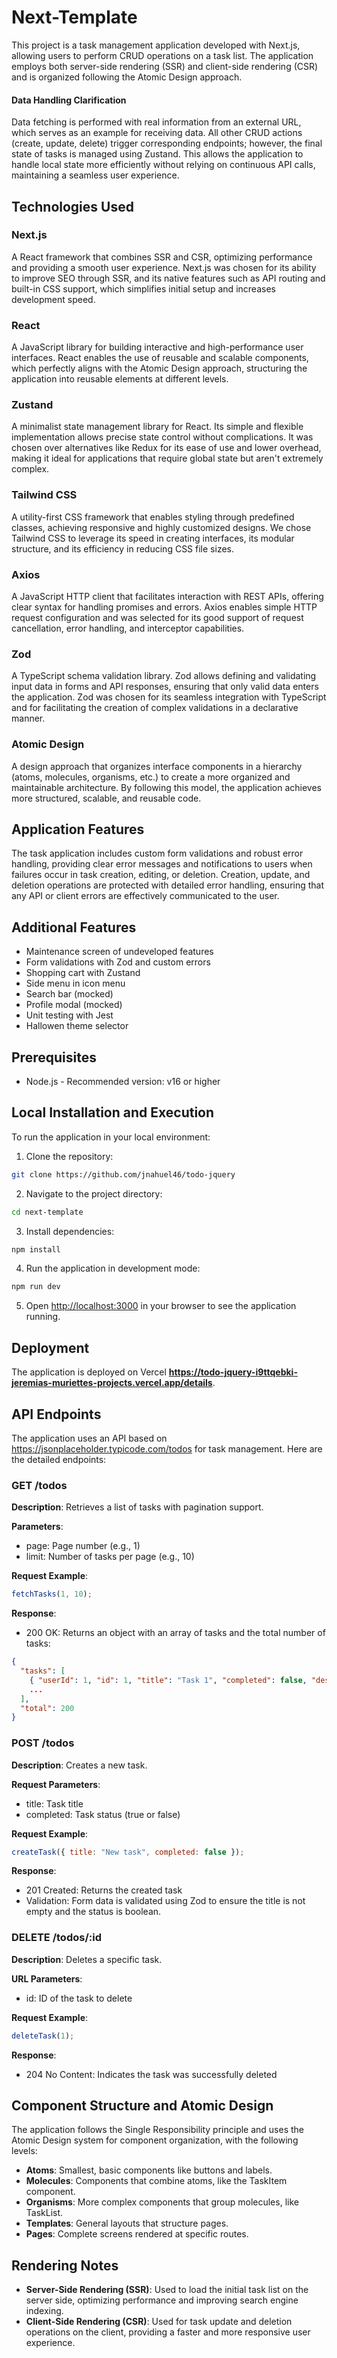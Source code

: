 # Next-Template

This project is a task management application developed with Next.js, allowing users to perform CRUD operations on a task list. The application employs both server-side rendering (SSR) and client-side rendering (CSR) and is organized following the Atomic Design approach.

#### Data Handling Clarification
Data fetching is performed with real information from an external URL, which serves as an example for receiving data. All other CRUD actions (create, update, delete) trigger corresponding endpoints; however, the final state of tasks is managed using Zustand. This allows the application to handle local state more efficiently without relying on continuous API calls, maintaining a seamless user experience.

## Technologies Used

### Next.js
A React framework that combines SSR and CSR, optimizing performance and providing a smooth user experience. Next.js was chosen for its ability to improve SEO through SSR, and its native features such as API routing and built-in CSS support, which simplifies initial setup and increases development speed.

### React
A JavaScript library for building interactive and high-performance user interfaces. React enables the use of reusable and scalable components, which perfectly aligns with the Atomic Design approach, structuring the application into reusable elements at different levels.

### Zustand
A minimalist state management library for React. Its simple and flexible implementation allows precise state control without complications. It was chosen over alternatives like Redux for its ease of use and lower overhead, making it ideal for applications that require global state but aren't extremely complex.

### Tailwind CSS
A utility-first CSS framework that enables styling through predefined classes, achieving responsive and highly customized designs. We chose Tailwind CSS to leverage its speed in creating interfaces, its modular structure, and its efficiency in reducing CSS file sizes.

### Axios
A JavaScript HTTP client that facilitates interaction with REST APIs, offering clear syntax for handling promises and errors. Axios enables simple HTTP request configuration and was selected for its good support of request cancellation, error handling, and interceptor capabilities.

### Zod
A TypeScript schema validation library. Zod allows defining and validating input data in forms and API responses, ensuring that only valid data enters the application. Zod was chosen for its seamless integration with TypeScript and for facilitating the creation of complex validations in a declarative manner.

### Atomic Design
A design approach that organizes interface components in a hierarchy (atoms, molecules, organisms, etc.) to create a more organized and maintainable architecture. By following this model, the application achieves more structured, scalable, and reusable code.

## Application Features

The task application includes custom form validations and robust error handling, providing clear error messages and notifications to users when failures occur in task creation, editing, or deletion. Creation, update, and deletion operations are protected with detailed error handling, ensuring that any API or client errors are effectively communicated to the user.

## Additional Features

- Maintenance screen of undeveloped features
- Form validations with Zod and custom errors
- Shopping cart with Zustand
- Side menu in icon menu
- Search bar (mocked)
- Profile modal (mocked)
- Unit testing with Jest
- Hallowen theme selector

## Prerequisites

- Node.js - Recommended version: v16 or higher

## Local Installation and Execution

To run the application in your local environment:

1. Clone the repository:
```bash
git clone https://github.com/jnahuel46/todo-jquery
```

2. Navigate to the project directory:
```bash
cd next-template
```

3. Install dependencies:
```bash
npm install
```

4. Run the application in development mode:
```bash
npm run dev
```

5. Open [http://localhost:3000](http://localhost:3000) in your browser to see the application running.

## Deployment

The application is deployed on Vercel **https://todo-jquery-i9ttqebki-jeremias-muriettes-projects.vercel.app/details**.

## API Endpoints

The application uses an API based on https://jsonplaceholder.typicode.com/todos for task management. Here are the detailed endpoints:

### GET /todos

**Description**: Retrieves a list of tasks with pagination support.

**Parameters**:
- page: Page number (e.g., 1)
- limit: Number of tasks per page (e.g., 10)

**Request Example**:
```javascript
fetchTasks(1, 10);
```

**Response**:
- 200 OK: Returns an object with an array of tasks and the total number of tasks:
```json
{
  "tasks": [
    { "userId": 1, "id": 1, "title": "Task 1", "completed": false, "description": "Task 1" },
    ...
  ],
  "total": 200
}
```

### POST /todos

**Description**: Creates a new task.

**Request Parameters**:
- title: Task title
- completed: Task status (true or false)

**Request Example**:
```javascript
createTask({ title: "New task", completed: false });
```

**Response**:
- 201 Created: Returns the created task
- Validation: Form data is validated using Zod to ensure the title is not empty and the status is boolean.

### DELETE /todos/:id

**Description**: Deletes a specific task.

**URL Parameters**:
- id: ID of the task to delete

**Request Example**:
```javascript
deleteTask(1);
```

**Response**:
- 204 No Content: Indicates the task was successfully deleted

## Component Structure and Atomic Design

The application follows the Single Responsibility principle and uses the Atomic Design system for component organization, with the following levels:

- **Atoms**: Smallest, basic components like buttons and labels.
- **Molecules**: Components that combine atoms, like the TaskItem component.
- **Organisms**: More complex components that group molecules, like TaskList.
- **Templates**: General layouts that structure pages.
- **Pages**: Complete screens rendered at specific routes.

## Rendering Notes

- **Server-Side Rendering (SSR)**: Used to load the initial task list on the server side, optimizing performance and improving search engine indexing.
- **Client-Side Rendering (CSR)**: Used for task update and deletion operations on the client, providing a faster and more responsive user experience.